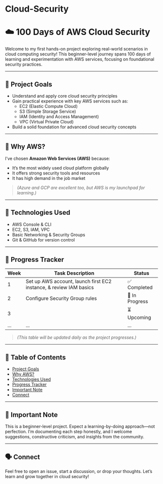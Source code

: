 # Cloud-Security
  # ☁️ 100 Days of AWS Cloud Security

Welcome to my first hands-on project exploring real-world scenarios in cloud computing security! This beginner-level journey spans 100 days of learning and experimentation with AWS services, focusing on foundational security practices.

---

## 🚀 Project Goals
- Understand and apply core cloud security principles
- Gain practical experience with key AWS services such as:
  - EC2 (Elastic Compute Cloud)
  - S3 (Simple Storage Service)
  - IAM (Identity and Access Management)
  - VPC (Virtual Private Cloud)
- Build a solid foundation for advanced cloud security concepts

---

## 📌 Why AWS?
I've chosen **Amazon Web Services (AWS)** because:
- It’s the most widely used cloud platform globally
- It offers strong security tools and resources
- It has high demand in the job market  
> *(Azure and GCP are excellent too, but AWS is my launchpad for learning.)*

---

## 🔧 Technologies Used
- AWS Console & CLI
- EC2, S3, IAM, VPC
- Basic Networking & Security Groups
- Git & GitHub for version control

---

## 📅 Progress Tracker
| Week | Task Description | Status |
|-----|------------------|--------|
| 1   | Set up AWS account, launch first EC2 instance, & review IAM basics | ✅ Completed |
| 2   | Configure Security Group rules | 🔄 In Progress |
| 3   |  | ⏳ Upcoming |
| ... | ... | ... |

> *(This table will be updated daily as the project progresses.)*

---

## 📖 Table of Contents
- [Project Goals](#project-goals)
- [Why AWS?](#why-aws)
- [Technologies Used](#technologies-used)
- [Progress Tracker](#progress-tracker)
- [Important Note](#important-note)
- [Connect](#connect)

---

## 🔰 Important Note
This is a beginner-level project. Expect a learning-by-doing approach—not perfection. I’m documenting each step honestly, and I welcome suggestions, constructive criticism, and insights from the community.

---

## 🗣️ Connect
Feel free to open an issue, start a discussion, or drop your thoughts. Let’s learn and grow together in cloud security!

